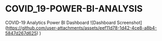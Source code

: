 # COVID_19-POWER-BI-ANALYSIS
COVID-19 Analytics Power BI Dashboard
![Dashboard Screenshot]
(https://github.com/user-attachments/assets/eef11d78-1d42-4ce8-a8b4-5847d267d625)
)



